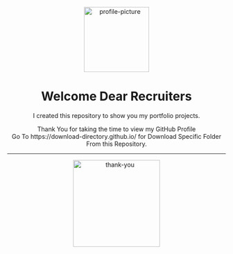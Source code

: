 <p align="center">
    <img width="150px" alt ="profile-picture" src="https://avatars.githubusercontent.com/u/133496507?v=4">
</p>

<h1 align='center'>Welcome Dear Recruiters</h1>
<p align='center'>
   I created this repository to show you my portfolio projects.
</p>
<div size='20px' align="center">Thank You for taking the time to view my GitHub Profile 
</div>
<div size='20px' align="center">Go To https://download-directory.github.io/ for Download Specific Folder From this Repository. 
</div>
<hr />
<p align="center">
<img width="200px" alt="thank-you" src="https://www.funimada.com/assets/images/cards/big/thank-you-2.gif" />
</p>

